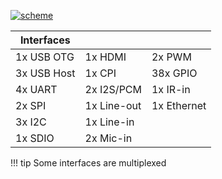 <a href="../../img/specs/devboard_interfaces.png" target="_blank"> ![scheme](../../img/specs/devboard_interfaces.png)</a>

|Interfaces|[]()|[]()|
|------|------|------|
|1x USB OTG|1x HDMI|2x PWM|
|3x USB Host|1x CPI|38x GPIO|
|4x UART|2x I2S/PCM|1x IR-in|
|2x SPI|1x Line-out|1x Ethernet|
|3x I2C|1x Line-in||
|1x SDIO|2x Mic-in||

!!! tip
    Some interfaces are multiplexed
